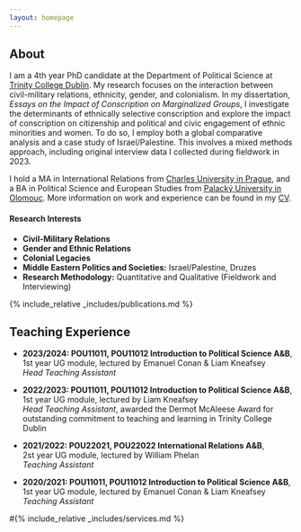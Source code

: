 ```yaml
---
layout: homepage
---
```


## About

I am a 4th year PhD candidate at the Department of Political Science at <a href="http://tcd.ie" target="_blank">Trinity College Dublin</a>. My research focuses on the interaction between civil-military relations, ethnicity, gender, and colonialism. In my dissertation, <em>Essays on the Impact of Conscription on Marginalized Groups</em>, I investigate the determinants of ethnically selective conscription and explore the impact of conscription on citizenship and political and civic engagement of ethnic minorities and women. To do so, I employ both a global comparative analysis and a case study of Israel/Palestine. This involves a mixed methods approach, including original interview data I collected during fieldwork in 2023.

I hold a MA in International Relations from <a href="http://cuni.cz" target="_blank">Charles University in Prague</a>, and a BA in Political Science and European Studies from <a href="http://upol.cz" target="_blank">Palacký University in Olomouc</a>. More information on work and experience can be found in my [CV](assets/files/curriculum_vitae.pdf).

#### Research Interests

- **Civil-Military Relations**
- **Gender and Ethnic Relations**
- **Colonial Legacies**
- **Middle Eastern Politics and Societies:** Israel/Palestine, Druzes
- **Research Methodology:** Quantitative and Qualitative (Fieldwork and Interviewing)

{% include_relative _includes/publications.md %}

## Teaching Experience

- **2023/2024: POU11011, POU11012 Introduction to Political Science A&B**,<br>
1st year UG module, lectured by Emanuel Conan & Liam Kneafsey<br>
<em>Head Teaching Assistant</em>

- **2022/2023: POU11011, POU11012 Introduction to Political Science A&B**,<br>
1st year UG module, lectured by Liam Kneafsey <br>
<em>Head Teaching Assistant</em>, awarded the Dermot McAleese Award for outstanding commitment to teaching and learning in Trinity College Dublin

- **2021/2022: POU22021, POU22022 International Relations A&B**,<br>
2st year UG module, lectured by William Phelan<br>
<em>Teaching Assistant</em>

- **2020/2021: POU11011, POU11012 Introduction to Political Science A&B**,<br>
1st year UG module, lectured by Emanuel Conan & Liam Kneafsey<br>
<em>Teaching Assistant</em>

#{% include_relative _includes/services.md %}
